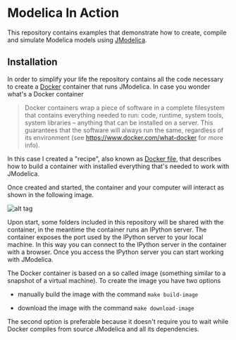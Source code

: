 # Modelica In Action

This repository contains examples that demonstrate how to
create, compile and simulate Modelica models using [JModelica](http://www.jmodelica.org).

## Installation

In order to simplify your life the repository contains all the code
necessary to create a [Docker](https://www.docker.com) container that runs JModelica.
In case you wonder what's a Docker container

> Docker containers wrap a piece of software in a complete filesystem that contains
> everything needed to run: code, runtime,   system tools, system libraries – anything
> that can be installed on a server. This guarantees that the software will always
> run the same, regardless of its environment (see https://www.docker.com/what-docker
> for more info).

In this case I created a "recipe", also known as [Docker file](https://github.com/mbonvini/ModelicaInAction/blob/master/docker/Dockerfile),
that describes how to build a container with installed everything that's needed
to work with JModelica.

Once created and started, the container and your computer will interact as shown
in the following image.

![alt tag](https://github.com/mbonvini/ModelicaInAction/blob/master/images/container_scheme.png)

Upon start, some folders included in this repository will be shared with the container,
in the meantime the container runs an IPython server. The container exposes the port
used by the IPython server to your local machine. In this way you can connect to the
IPython server in the container with a browser. Once you access the IPython
server you can start working with JModelica.

The Docker container is based on a so called image (something similar to a snapshot
of a virtual machine). To create the image you have two options

 * manually build the image with the command
 `make build-image`
 
 * download the image with the command
 `make download-image`
 
The second option is preferable because it doesn't require you to wait while Docker
compiles from source JModelica and all its dependencies. 
